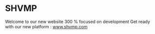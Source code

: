 # SHVMP
Welcome to our new website
300 % focused on development
Get ready with our new platform : www.shvmp.com

